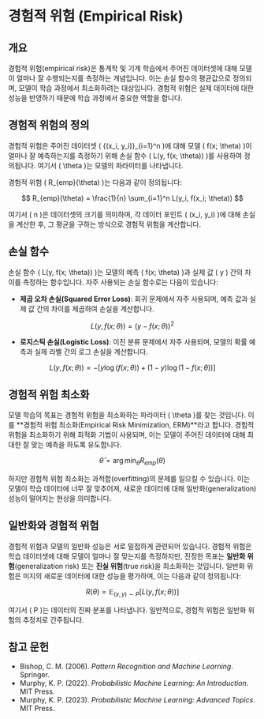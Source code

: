 # 경험적 위험 (Empirical Risk)

## 개요

경험적 위험(empirical risk)은 통계학 및 기계 학습에서 주어진 데이터셋에 대해 모델이 얼마나 잘 수행되는지를 측정하는 개념입니다. 이는 손실 함수의 평균값으로 정의되며, 모델이 학습 과정에서 최소화하려는 대상입니다. 경험적 위험은 실제 데이터에 대한 성능을 반영하기 때문에 학습 과정에서 중요한 역할을 합니다.

## 경험적 위험의 정의

경험적 위험은 주어진 데이터셋 \( \{(x_i, y_i)\}_{i=1}^n \)에 대해 모델 \( f(x; \theta) \)이 얼마나 잘 예측하는지를 측정하기 위해 손실 함수 \( L(y, f(x; \theta)) \)를 사용하여 정의됩니다. 여기서 \( \theta \)는 모델의 파라미터를 나타냅니다.

경험적 위험 \( R_{emp}(\theta) \)는 다음과 같이 정의됩니다:

$$
R_{emp}(\theta) = \frac{1}{n} \sum_{i=1}^n L(y_i, f(x_i; \theta))
$$

여기서 \( n \)은 데이터셋의 크기를 의미하며, 각 데이터 포인트 \( (x_i, y_i) \)에 대해 손실을 계산한 후, 그 평균을 구하는 방식으로 경험적 위험을 계산합니다.

## 손실 함수

손실 함수 \( L(y, f(x; \theta)) \)는 모델의 예측 \( f(x; \theta) \)과 실제 값 \( y \) 간의 차이를 측정하는 함수입니다. 자주 사용되는 손실 함수로는 다음이 있습니다:

- **제곱 오차 손실(Squared Error Loss)**: 회귀 문제에서 자주 사용되며, 예측 값과 실제 값 간의 차이를 제곱하여 손실을 계산합니다.

$$
L(y, f(x; \theta)) = (y - f(x; \theta))^2
$$

- **로지스틱 손실(Logistic Loss)**: 이진 분류 문제에서 자주 사용되며, 모델의 확률 예측과 실제 라벨 간의 로그 손실을 계산합니다.

$$
L(y, f(x; \theta)) = - \left[ y \log(f(x; \theta)) + (1-y) \log(1-f(x; \theta)) \right]
$$

## 경험적 위험 최소화

모델 학습의 목표는 경험적 위험을 최소화하는 파라미터 \( \theta \)를 찾는 것입니다. 이를 **경험적 위험 최소화(Empirical Risk Minimization, ERM)**라고 합니다. 경험적 위험을 최소화하기 위해 최적화 기법이 사용되며, 이는 모델이 주어진 데이터에 대해 최대한 잘 맞는 예측을 하도록 유도합니다.

$$
\hat{\theta} = \arg\min_{\theta} R_{emp}(\theta)
$$

하지만 경험적 위험 최소화는 과적합(overfitting)의 문제를 일으킬 수 있습니다. 이는 모델이 학습 데이터에 너무 잘 맞추어져, 새로운 데이터에 대해 일반화(generalization) 성능이 떨어지는 현상을 의미합니다.

## 일반화와 경험적 위험

경험적 위험과 모델의 일반화 성능은 서로 밀접하게 관련되어 있습니다. 경험적 위험은 학습 데이터셋에 대해 모델이 얼마나 잘 맞는지를 측정하지만, 진정한 목표는 **일반화 위험**(generalization risk) 또는 **진실 위험**(true risk)을 최소화하는 것입니다. 일반화 위험은 미지의 새로운 데이터에 대한 성능을 평가하며, 이는 다음과 같이 정의됩니다:

$$
R(\theta) = \mathbb{E}_{(x,y) \sim P} [L(y, f(x; \theta))]
$$

여기서 \( P \)는 데이터의 진짜 분포를 나타냅니다. 일반적으로, 경험적 위험은 일반화 위험의 추정치로 간주됩니다.

## 참고 문헌

- Bishop, C. M. (2006). *Pattern Recognition and Machine Learning*. Springer.
- Murphy, K. P. (2022). *Probabilistic Machine Learning: An Introduction*. MIT Press.
- Murphy, K. P. (2023). *Probabilistic Machine Learning: Advanced Topics*. MIT Press.
